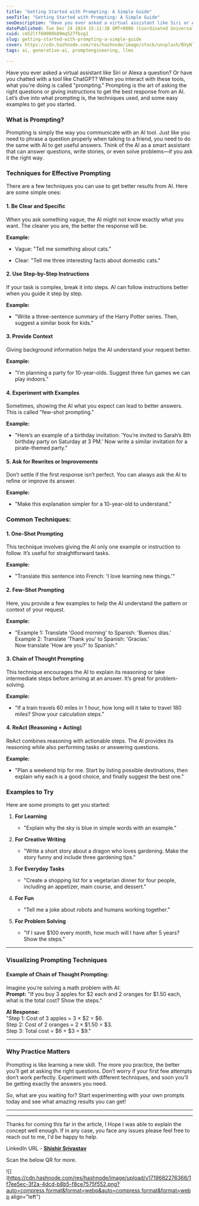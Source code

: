 ```yaml
---
title: "Getting Started with Prompting: A Simple Guide"
seoTitle: "Getting Started with Prompting: A Simple Guide"
seoDescription: "Have you ever asked a virtual assistant like Siri or Alexa a question? Or have you chatted with a tool like ChatGPT? When you interact with these tools, wha"
datePublished: Tue Dec 24 2024 15:11:38 GMT+0000 (Coordinated Universal Time)
cuid: cm52ltf60000k09mq527fbzg1
slug: getting-started-with-prompting-a-simple-guide
cover: https://cdn.hashnode.com/res/hashnode/image/stock/unsplash/BVyNlchWqzs/upload/9f6e18d181147ef88eadde290392e625.jpeg
tags: ai, generative-ai, promptengineering, llms

---
```


Have you ever asked a virtual assistant like Siri or Alexa a question? Or have you chatted with a tool like ChatGPT? When you interact with these tools, what you're doing is called "prompting." Prompting is the art of asking the right questions or giving instructions to get the best response from an AI. Let’s dive into what prompting is, the techniques used, and some easy examples to get you started.

### What is Prompting?

Prompting is simply the way you communicate with an AI tool. Just like you need to phrase a question properly when talking to a friend, you need to do the same with AI to get useful answers. Think of the AI as a smart assistant that can answer questions, write stories, or even solve problems—if you ask it the right way.

### Techniques for Effective Prompting

There are a few techniques you can use to get better results from AI. Here are some simple ones:

#### 1\. **Be Clear and Specific**

When you ask something vague, the AI might not know exactly what you want. The clearer you are, the better the response will be.

**Example:**

* Vague: "Tell me something about cats."
    
* Clear: "Tell me three interesting facts about domestic cats."
    

#### 2\. **Use Step-by-Step Instructions**

If your task is complex, break it into steps. AI can follow instructions better when you guide it step by step.

**Example:**

* "Write a three-sentence summary of the Harry Potter series. Then, suggest a similar book for kids."
    

#### 3\. **Provide Context**

Giving background information helps the AI understand your request better.

**Example:**

* "I’m planning a party for 10-year-olds. Suggest three fun games we can play indoors."
    

#### 4\. **Experiment with Examples**

Sometimes, showing the AI what you expect can lead to better answers. This is called "few-shot prompting."

**Example:**

* "Here’s an example of a birthday invitation: 'You’re invited to Sarah’s 8th birthday party on Saturday at 3 PM.' Now write a similar invitation for a pirate-themed party."
    

#### 5\. **Ask for Rewrites or Improvements**

Don’t settle if the first response isn’t perfect. You can always ask the AI to refine or improve its answer.

**Example:**

* "Make this explanation simpler for a 10-year-old to understand."
    

### Common Techniques:

#### 1\. **One-Shot Prompting**

This technique involves giving the AI only one example or instruction to follow. It’s useful for straightforward tasks.

**Example:**

* "Translate this sentence into French: 'I love learning new things.'"
    

#### 2\. **Few-Shot Prompting**

Here, you provide a few examples to help the AI understand the pattern or context of your request.

**Example:**

* "Example 1: Translate 'Good morning' to Spanish: 'Buenos días.'  
    Example 2: Translate 'Thank you' to Spanish: 'Gracias.'  
    Now translate 'How are you?' to Spanish."
    

#### 3\. **Chain of Thought Prompting**

This technique encourages the AI to explain its reasoning or take intermediate steps before arriving at an answer. It’s great for problem-solving.

**Example:**

* "If a train travels 60 miles in 1 hour, how long will it take to travel 180 miles? Show your calculation steps."
    

#### 4\. **ReAct (Reasoning + Acting)**

ReAct combines reasoning with actionable steps. The AI provides its reasoning while also performing tasks or answering questions.

**Example:**

* "Plan a weekend trip for me. Start by listing possible destinations, then explain why each is a good choice, and finally suggest the best one."
    

### Examples to Try

Here are some prompts to get you started:

1. **For Learning**
    
    * "Explain why the sky is blue in simple words with an example."
        
2. **For Creative Writing**
    
    * "Write a short story about a dragon who loves gardening. Make the story funny and include three gardening tips."
        
3. **For Everyday Tasks**
    
    * "Create a shopping list for a vegetarian dinner for four people, including an appetizer, main course, and dessert."
        
4. **For Fun**
    
    * "Tell me a joke about robots and humans working together."
        
5. **For Problem Solving**
    
    * "If I save $100 every month, how much will I have after 5 years? Show the steps."
        

---

### Visualizing Prompting Techniques

#### Example of Chain of Thought Prompting:

Imagine you’re solving a math problem with AI:  
**Prompt:** "If you buy 3 apples for $2 each and 2 oranges for $1.50 each, what is the total cost? Show the steps."

**AI Response:**  
"Step 1: Cost of 3 apples = 3 × $2 = $6.  
Step 2: Cost of 2 oranges = 2 × $1.50 = $3.  
Step 3: Total cost = $6 + $3 = $9."

---

### Why Practice Matters

Prompting is like learning a new skill. The more you practice, the better you’ll get at asking the right questions. Don’t worry if your first few attempts don’t work perfectly. Experiment with different techniques, and soon you’ll be getting exactly the answers you need.

So, what are you waiting for? Start experimenting with your own prompts today and see what amazing results you can get!

---

---

Thanks for coming this far in the article, I Hope I was able to explain the concept well enough. If in any case, you face any issues please feel free to reach out to me, I'd be happy to help.

LinkedIn URL - [**Shishir Srivastav**](https://www.linkedin.com/in/shishir-srivastav/)

Scan the below QR for more.

![](https://cdn.hashnode.com/res/hashnode/image/upload/v1719682276366/1f7ee5ec-3f2a-4dcd-b8b5-f8ce7575f552.png?auto=compress,format&format=webp&auto=compress,format&format=webp align="left")